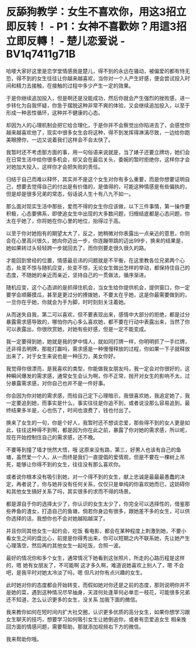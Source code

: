 # 反舔狗教学：女生不喜欢你，用这3招立即反转！ - P1：女神不喜歡妳？用這3招立即反轉！ - 楚儿恋爱说 - BV1q7411g71B

哈喽大家好这里是恋学堂情感我是楚儿，得不到的永远在骚动，被偏爱的都有恃无恐，得不到的女生往往让你越来越喜欢，当你对一个人产生好感，便会尝试投入时间和精力去接触，在接触的过程中多少产生一定的效果。

于是你继续追加投入，但是啊还是没能成功，然后你就会产生强烈的挫败感，进一步转化为自我怀疑，你急于摆脱这种非常不爽的体验，又会继续追加投入，以至于形成一种恶性循环，这种并不健康的心态。

却因为人的心理机制会把它给合理化，于是你并不会察觉出你陷进去了，会感觉你越来越喜欢他了，现实中很多女生会将这种，得不到发挥得淋漓尽致，一边给你跑美眼撩你，一边又说着我们这样会不会太快了。

我暂时还不考虑那方面的事，用一句俗语来说就是，当了婊子还要立牌坊，她们会在日常生活中给你很多机会，却又会在最后关头，委婉的暂时拒绝你，这样你才会对她加大投入，这样你才会把失败的责任。

归结于自己而难以释怀，其实并不是这个女生对你有多么重要，而是你想要证明自己，想要去觉得自己的付出是有价值的，是值得的，可能这种情感是有些偏执的，但是却是很多兄弟的常态，俗话说人生十有八九不如一。

那么面对现实生活中那些，爱而不得的女生你应该做，以下三件事情，第一操作要积极，心态要佛系，即使追女生中出现的大多数问题，归根结底都是心态问题，你太在乎她了，你将她在你心里的地位，抬得过于高。

以至于你对她抱有的期望太大了，反之，她稍微对你表露出一点亲近的意思，你则会在心里高兴很久，她向你迈出一步，你连蹦带跳的迈出99步，换来的结果是，她如果转过头轻轻跨一步就回去了，而你则要走很久很久的路。

才能回到曾经的位置，情感最忌讳的问题就是不平衡，在这里教各位兄弟两个心态，处变不惊与随机应变，处变不惊，无论女生做出怎样的举动，都保持住自己的态度，不随她的亲近而亲近，坚持自己的一贯做法，循序渐进。

随机应变，这个心态讲的是抓得住机会，当女生给你提供机会，提供窗口，你一定要学会顺藤摸瓜，甚至是更过分的撩拨她，不要太在乎她，这是你最需要做到的，一旦你在乎她，你就会为手为脚，时时刻刻关注着她。

从而迷失自我，第二可以喜欢，但不要表现出来，感情中大部分的拒绝，都是过分暴露需求感导致的，哪怕你内心多么喜欢她，都不要在行动中表露出来，当然了你可以表露出，你很欣赏她，对她有些好感，但是一定不能变成。

我一定要得到她，她就是我的梦中情人，就如同打牌一样，你明明抓了一手烂牌，还非得去明牌，那能打赢吗，需求感是一种慢慢释放的过程，你如果一下子就释放出来了，对于女生来说也是一种压力，美女你好。

我觉得你很漂亮，是我喜欢的类型，你能做我女朋友吗，我一定会对你很好的，这种瞬间爆发的需求感，通常女生会认为啊，你不正常，抛开对女生的影响不太，过分暴露需求感，对你自己也并不是一件好事。

你会因为你对她的需求感，而给自己定下心理暗示，我很喜欢她，我追定她了，我一定要追到她，而事实是什么，事实往往是你追不到，或者说没那么容易追到，最终结果多半是，心也伤了，时间也浪费了，钱也付出了。

换来了女生的一句，你是个好人，我暂时还不想谈恋爱，那些得不到的女人更是如此，往往这种得不到啊，都是因为你在此之前，暴露了你对她的需求感，所以呢，现在开始控制住自己的需求感，还不晚。

不要等到撞了墙才恍然大悟，哦 这原来没有路，第三，好男人也该有自己的鱼塘，虽然爱一个人，从一而终是我们一直提倡的爱情观，但是不要在一棵树上吊死，能够让你得不到的女生，往往没有那么喜欢你。

或者说你根本没有吸引到她，对一个得不到的女生，献上忠诚是最最最愚蠢的决定，再者说了，你与她并没有任何关系，仅仅只是单纯的你喜欢她而已，这妨碍你和其他女生搞好关系了吗，其实很多的求而不得的场景。

都是源自于你的选择太少了，你认识的女生太少了，你完全可以选择性的，借鉴那些养鱼的渣女，打造自己的鱼塘，倘若你身边有很多，跟她差不多的女生，可以供你选择的话，我想你也不会对她越陷越深了。

并且你同其他女生一起约会，吃饭 看电影，都会在某种程度上刺激到她，不要小看女生之间的盘比心，前提是你得秀出来，你可以短期之内不联系她，先让她产生心理落空，然后再约其他女生一起吃饭，合照一波。

最好的情况你和多个女生，通常情况下她看到这张照片，所走的心路历程是这样的，嗯 她有女朋友了，不可能啊 这才多久啊，难道说她喜欢上别人了，嗯 不会吧，是我平时对她太冷淡了吗，嗯 但凡对你有点兴趣的女生。

此时她对你的态度都会开始转变，而假如她对你还是之前的态度，那则说明你并不是她的菜，遇到这种情况尽早抽身，天涯何处逢草何必单恋一枝花，可能很多兄弟还不知道，怎么认识更多的女生，没关系 加我下面的微信。

我来教你如何在短时间内扩大社交圈，认识更多优质的高分女生，如果你想学习跟女生聊天的技巧，想要学习如何吸引女生让她倒追你，或者有恋爱追女生 相亲挽回方面的情感问题，需要帮助，那就添加视频右下方的微信。

我来帮助你哦。
